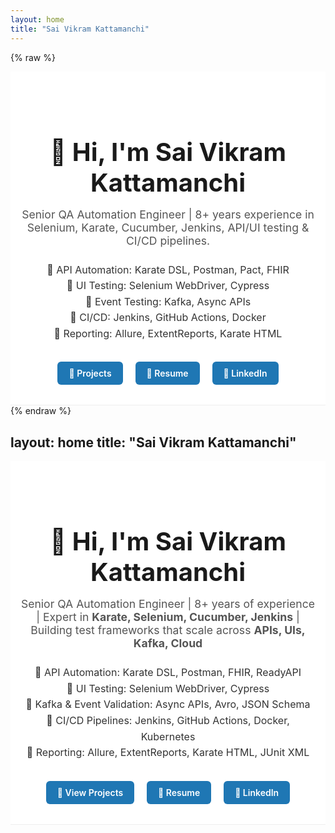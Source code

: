 ```yaml
---
layout: home
title: "Sai Vikram Kattamanchi"
---
```


{% raw %}
<style>
.hero {
  text-align: center;
  padding: 3rem 1rem 2rem;
  background-color: #fff;
  border-bottom: 1px solid #eee;
}

.hero h1 {
  font-size: 2.5rem;
  font-weight: 700;
  margin-bottom: 1rem;
}

.hero p {
  font-size: 1.1rem;
  color: #555;
  max-width: 700px;
  margin: 0 auto 1.5rem;
}

.hero ul {
  list-style: none;
  padding: 0;
  margin: 1rem auto 2rem;
  font-size: 1rem;
  color: #333;
  max-width: 800px;
  line-height: 1.6;
}

.hero ul li::before {
  content: "🚀 ";
}

.btn-group {
  margin-top: 1rem;
}

.btn-group a {
  display: inline-block;
  margin: 0 0.5rem;
  padding: 10px 18px;
  background: #1f77b4;
  color: white;
  text-decoration: none;
  border-radius: 6px;
  font-weight: 600;
  transition: background-color 0.3s ease;
}

.btn-group a:hover {
  background-color: #135d89;
}
</style>

<div class="hero">
  <h1>👋 Hi, I'm Sai Vikram Kattamanchi</h1>
  <p>
    Senior QA Automation Engineer | 8+ years experience in Selenium, Karate, Cucumber, Jenkins, API/UI testing & CI/CD pipelines.
  </p>

  <ul>
    <li>API Automation: Karate DSL, Postman, Pact, FHIR</li>
    <li>UI Testing: Selenium WebDriver, Cypress</li>
    <li>Event Testing: Kafka, Async APIs</li>
    <li>CI/CD: Jenkins, GitHub Actions, Docker</li>
    <li>Reporting: Allure, ExtentReports, Karate HTML</li>
  </ul>

  <div class="btn-group">
    <a href="/vikram-qa-portfolio/projects">🔧 Projects</a>
    <a href="/vikram-qa-portfolio/assets/resume/vikram_resume.pdf" target="_blank">📄 Resume</a>
    <a href="https://linkedin.com/in/sai-vikram95" target="_blank">💼 LinkedIn</a>
  </div>
</div>
{% endraw %}

layout: home
title: "Sai Vikram Kattamanchi"
---

<style>
.hero {
  text-align: center;
  padding: 3rem 1rem 2rem;
  background-color: #fff;
  border-bottom: 1px solid #eee;
}

.hero h1 {
  font-size: 2.5rem;
  font-weight: 700;
  margin-bottom: 1rem;
}

.hero p {
  font-size: 1.1rem;
  color: #555;
  max-width: 700px;
  margin: 0 auto 1.5rem;
}

.hero ul {
  list-style: none;
  padding: 0;
  margin: 1rem auto 2rem;
  font-size: 1rem;
  color: #333;
  max-width: 800px;
  line-height: 1.6;
}

.hero ul li::before {
  content: "🚀 ";
}

.btn-group {
  margin-top: 1rem;
}

.btn-group a {
  display: inline-block;
  margin: 0 0.5rem;
  padding: 10px 18px;
  background: #1f77b4;
  color: white;
  text-decoration: none;
  border-radius: 6px;
  font-weight: 600;
  transition: background-color 0.3s ease;
}

.btn-group a:hover {
  background-color: #135d89;
}
</style>

<div class="hero">
  <h1>👋 Hi, I'm Sai Vikram Kattamanchi</h1>
  <p>
    Senior QA Automation Engineer | 8+ years of experience | Expert in <strong>Karate, Selenium, Cucumber, Jenkins</strong> |
    Building test frameworks that scale across <strong>APIs, UIs, Kafka, Cloud</strong>
  </p>

  <ul>
    <li>API Automation: Karate DSL, Postman, FHIR, ReadyAPI</li>
    <li>UI Testing: Selenium WebDriver, Cypress</li>
    <li>Kafka & Event Validation: Async APIs, Avro, JSON Schema</li>
    <li>CI/CD Pipelines: Jenkins, GitHub Actions, Docker, Kubernetes</li>
    <li>Reporting: Allure, ExtentReports, Karate HTML, JUnit XML</li>
  </ul>

  <div class="btn-group">
    <a href="/vikram-qa-portfolio/projects">🔧 View Projects</a>
    <a href="/vikram-qa-portfolio/assets/resume/vikram_resume.pdf" target="_blank">📄 Resume</a>
    <a href="https://linkedin.com/in/sai-vikram95" target="_blank">💼 LinkedIn</a>
  </div>
</div>

